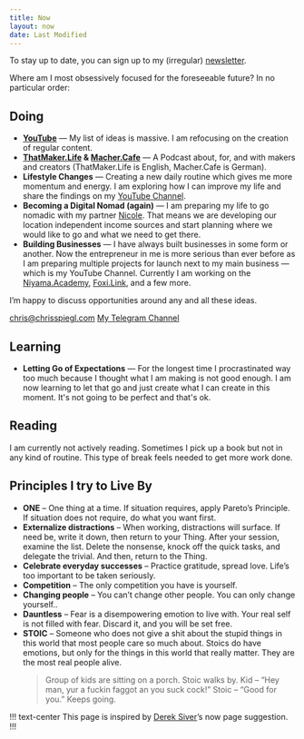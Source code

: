 ```yaml
---
title: Now
layout: now
date: Last Modified
---
```


To stay up to date, you can sign up to my (irregular) [newsletter](/newsletter).

Where am I most obsessively focused for the foreseeable future? In no particular order:

## Doing

- **[YouTube](/youtube)** — My list of ideas is massive. I am refocusing on the creation of regular content.
- **[ThatMaker.Life](https://ThatMaker.Life) & [Macher.Cafe](https://Macher.Cafe)** — A Podcast about, for, and with makers and creators (ThatMaker.Life is English, Macher.Cafe is German).
- **Lifestyle Changes** — Creating a new daily routine which gives me more momentum and energy. I am exploring how I can improve my life and share the findings on my [YouTube Channel](/youtube).
- **Becoming a Digital Nomad (again)** — I am preparing my life to go nomadic with my partner [Nicole](https://NicoleReiher.com). That means we are developing our location independent income sources and start planning where we would like to go and what we need to get there.
- **Building Businesses** — I have always built businesses in some form or another. Now the entrepreneur in me is more serious than ever before as I am preparing multiple projects for launch next to my main business — which is my YouTube Channel. Currently I am working on the [Niyama.Academy](https://Niyama.Academy/), [Foxi.Link](https://foxi.link), and a few more.

I’m happy to discuss opportunities around any and all these ideas.

<div class="side-by-side">
    <a class="btn btn-block" href="mailto:chris@chrisspiegl.com" title= "Email me about anything!">chris@chrisspiegl.com</a>
    <a class="btn btn-block" href="https://crsp.li/tgc" title="Telegram Channel">My Telegram Channel</a>
</div>

## Learning

- **Letting Go of Expectations** — For the longest time I procrastinated way too much because I thought what I am making is not good enough. I am now learning to let that go and just create what I can create in this moment. It's not going to be perfect and that's ok.

## Reading

I am currently not actively reading. Sometimes I pick up a book but not in any kind of routine. This type of break feels needed to get more work done.

<!-- Reading books to better think, work, and live life.

- Limit by Frank Schätzing
- Stillness Is the Key by Ryan Holiday
- Einführung ins Familienaufstellen by Bert Hellinger
- Own the Day, Own Your Life: Optimised Practices for Waking, Working, Learning, Eating, Training, Playing, Sleeping and Sex by Aubrey Marcus

!!! Absorbed in the past months (in order)

1. Deep Work: Rules for Focused Success in a Distracted World Hardcover by Cal Newport
2. Projekt Saturn: Perry Rhodan 2500 by Frank Borsch
3. Man's Search For Meaning: The classic tribute to hope from the Holocaust by Viktor E Frankl
4. The BFG by Roald Dahl
5. Women Who Run with the Wolves by Clarissa Pinkola Estés
6. Unfiltered: No Shame, No Regrets, Just Me by Lily Collins
7. Way of the Warrior Kid by Jocko Willink
8. Liebe dich selbst und es ist egal, wen du heiratest by Eva-Maria Zurhorst
9. The BFG by Roald Dahl
10. How to Love a Woman: On Intimacy and the Erotic Life of Women by Clarissa Pinkola Estes
11. Embodiment - Der Körper in der Psychotherapie by Claas Lahmann
12. happy money by ken honda ([Video Thoughts](https://youtu.be/-TE6oL4KV7E))
13. Wie sich starke Männer und starke Frauen lieben können by Maja & Johannes Storch
14. 12 Rules for Life: An Antidote to Chaos by Jordan B. Peterson

!!! -->

## Principles I try to Live By

- **ONE** – One thing at a time. If situation requires, apply Pareto’s Principle. If situation does not require, do what you want first.
- **Externalize distractions** – When working, distractions will surface. If need be, write it down, then return to your Thing. After your session, examine the list. Delete the nonsense, knock off the quick tasks, and delegate the trivial. And then, return to the Thing.
- **Celebrate everyday successes** – Practice gratitude, spread love. Life’s too important to be taken seriously.
- **Competition** – The only competition you have is yourself.
- **Changing people** – You can’t change other people. You can only change yourself..
- **Dauntless** – Fear is a disempowering emotion to live with. Your real self is not filled with fear. Discard it, and you will be set free.
- **STOIC** – Someone who does not give a shit about the stupid things in this world that most people care so much about. Stoics do have emotions, but only for the things in this world that really matter. They are the most real people alive.
  > Group of kids are sitting on a porch. Stoic walks by.
  > Kid – “Hey man, yur a fuckin faggot an you suck cock!”
  > Stoic – “Good for you.”
  > Keeps going.

!!! text-center
This page is inspired by [Derek Siver](https://sivers.org/now)’s now page suggestion.
!!!
